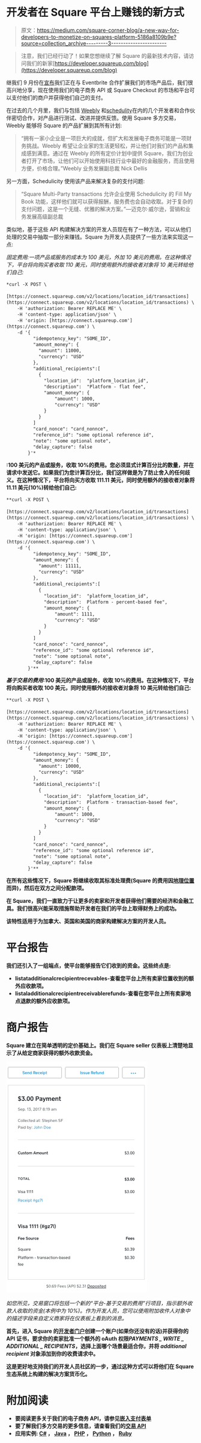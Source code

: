 # 开发者在 Square 平台上赚钱的新方式

> 原文：<https://medium.com/square-corner-blog/a-new-way-for-developers-to-monetize-on-squares-platform-5186a8109b9e?source=collection_archive---------3----------------------->

> 注意，我们已经行动了！如果您想继续了解 Square 的最新技术内容，请访问我们的新家[https://developer.squareup.com/blog](https://developer.squareup.com/blog)

继我们 9 月份在[宣布](/square-corner-blog/a-new-partnership-with-eventbrite-and-the-future-of-squares-commerce-platform-3397c7ea2b3d)我们正在与 Eventbrite 合作扩展我们的市场产品后，我们很高兴地分享，现在使用我们的电子商务 API 或 Square Checkout 的市场和平台可以支付他们的商户并获得他们自己的支付。

在过去的几个月里，我们与包括 [Weebly](https://www.weebly.com/square) 和[schedulity](https://essentials.schedulicity.com/payment-square/)在内的几个开发者和合作伙伴密切合作，对产品进行测试、改进并提供反馈。使用 Square 多方交易，Weebly 能够将 Square 的产品扩展到其所有计划:

> “拥有一家小企业是一项巨大的成就，但扩大和发展电子商务可能是一项财务挑战。Weebly 希望让企业家的生活更轻松，并让他们对我们的产品和集成感到满意。通过在 Weebly 的所有定价计划中提供 Square，我们为创业者打开了市场，让他们可以开始使用科技行业中最好的金融服务，而且使用方便，价格合理。”Weebly 业务发展副总裁 Nick Dellis

另一方面，Schedulicity 使用该产品来解决复杂的支付问题:

> “Square Multi-Party transactions 允许企业使用 Schedulicity 的 Fill My Book 功能，这样他们就可以获得报酬，服务费也会自动收取。对于复杂的支付问题，这是一个无缝、优雅的解决方案。”—迈克尔·威尔逊，营销和业务发展高级副总裁

类似地，基于这些 API 构建解决方案的开发人员现在有了一种方法，可以从他们处理的交易中抽取一部分来赚钱。Square 为开发人员提供了一些方法来实现这一点:

*固定费用:一项产品或服务的成本为 100 美元，外加 10 美元的费用。在这种情况下，平台将向购买者收取 110 美元，同时使用额外的接收者对象将 10 美元转给他们自己:*

```
*curl -X POST \
    [https://connect.squareup.com/v2/locations/location_id/transactions](https://connect.squareup.com/v2/locations/location_id/transactions) \
    -H 'authorization: Bearer REPLACE ME' \
    -H 'content-type: application/json' \
    -H 'origin: [https://connect.squareup.com'](https://connect.squareup.com') \
    -d '{
          "idempotency_key": "SOME_ID",
          "amount_money": {
            "amount": 11000,
            "currency": "USD"
          },
          "additional_recipients":[
            {
              "location_id":  "platform_location_id",
              "description":  "Platform - flat fee",
              "amount_money": { 
                  "amount": 1000,
                  "currency": "USD"
              }
            }
          ] 
          "card_nonce": "card_nonnce",
          "reference_id": "some optional reference id",
          "note": "some optional note",
          "delay_capture": false
        }'*
```

**:100 美元的产品或服务，收取 10%的费用。您必须显式计算百分比的数量，并在请求中发送它。如果我们为您计算百分比，我们这样做是为了防止舍入的任何歧义。在这种情况下，平台将向买方收取 111.11 美元，同时使用额外的接收者对象将 11.11 美元(10%)转给他们自己:**

```
**curl -X POST \
    [https://connect.squareup.com/v2/locations/location_id/transactions](https://connect.squareup.com/v2/locations/location_id/transactions) \
    -H 'authorization: Bearer REPLACE ME' \
    -H 'content-type: application/json' \
    -H 'origin: [https://connect.squareup.com'](https://connect.squareup.com') \
    -d '{
          "idempotency_key": "SOME_ID",
          "amount_money": {
            "amount": 11111,
            "currency": "USD"
          },
          "additional_recipients":[
            {
              "location_id":  "platform_location_id",
              "description":  Platform - percent-based fee",
              "amount_money": { 
                  "amount": 1111,
                  "currency": "USD"
              }
            }
          ] 
          "card_nonce": "card_nonnce",
          "reference_id": "some optional reference id",
          "note": "some optional note",
          "delay_capture": false
        }'**
```

*****基于交易的费用***:100 美元的产品或服务，收取 10%的费用。在这种情况下，平台将向购买者收取 100 美元，同时使用额外的接收者对象将 10 美元转给他们自己:**

```
**curl -X POST \
    [https://connect.squareup.com/v2/locations/location_id/transactions](https://connect.squareup.com/v2/locations/location_id/transactions) \
    -H 'authorization: Bearer REPLACE ME' \
    -H 'content-type: application/json' \
    -H 'origin: [https://connect.squareup.com'](https://connect.squareup.com') \
    -d '{
          "idempotency_key": "SOME_ID",
          "amount_money": {
            "amount": 10000,
            "currency": "USD"
          },
          "additional_recipients":[
            {
              "location_id":  "platform_location_id",
              "description":  Platform - transaction-based fee",
              "amount_money": { 
                  "amount": 1000,
                  "currency": "USD"
              }
            }
          ] 
          "card_nonce": "card_nonnce",
          "reference_id": "some optional reference id",
          "note": "some optional note",
          "delay_capture": false
        }'**
```

**在所有这些情况下，Square 将继续收取其标准处理费(Square 的费用因[地理位置](https://docs.connect.squareup.com/payments/take-payments#pricing-for-payment-handling)而异)，然后在双方之间分配款项。**

**在 Square，我们一直致力于让更多的卖家和开发者获得他们需要的经济和金融工具。我们很高兴能采取措施帮助开发者在我们的平台上取得财务上的成功。**

**该特性适用于为加拿大、英国和美国的商家构建解决方案的开发人员。**

# **平台报告**

**我们还引入了一组端点，使平台能够报告它们收到的资金。这些终点是:**

*   **listatadditionalcrecipientrecevables-查看您平台上所有卖家位置收到的额外应收款项。**
*   **listaladditionalcrecipientreceivablerefunds-查看在您平台上所有卖家地点退款的额外应收款项。**

# **商户报告**

**Square 建立在简单透明的定价基础上。我们在 Square seller 仪表板上清楚地显示了从给定商家获得的额外收款资金。**

**![](img/331430616679ad5c9366df47214993ad.png)**

**如您所见，交易窗口将包括一个新的*“平台-基于交易的费用”*行项目，指示额外收款人收取的资金(本例中为 10%)。作为开发人员，您可以使用附加收件人对象中的描述字段来自定义商家将在仪表板上看到的消息。**

**首先，进入 Square 的[开发者门户](http://connect.squareup.com/apps)创建一个账户(如果你还没有的话)并获得你的 API 证书，要求你的卖家批准一个额外的 oAuth 权限*PAYMENTS _ WRITE _ ADDITIONAL _ RECIPIENTS*，选择上面哪个场景最适合你，并将 *additional recipient* 对象添加到你的收费请求中。**

**这是更好地支持我们的开发人员社区的一步，通过这种方式可以将他们在 Square 生态系统上构建的解决方案货币化。**

# **附加阅读**

*   **要阅读更多关于我们的电子商务 API，请参见[嵌入支付表单](https://docs.connect.squareup.com/payments/sqpaymentform/sqpaymentform-overview)**
*   **要了解我们多方交易的更多信息，请查看我们的[交易 API](https://docs.connect.squareup.com/payments/transactions/overview)**
*   **应用实例: [C#](https://github.com/square/connect-csharp-sdk) ， [Java](https://github.com/square/connect-java-sdk) ， [PHP](https://github.com/square/connect-php-sdk) ， [Python](https://github.com/square/connect-python-sdk) ， [Ruby](https://github.com/square/connect-ruby-sdk)**